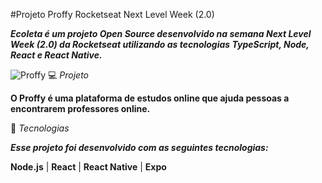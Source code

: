 #Projeto Proffy Rocketseat Next Level Week (2.0)

**_Ecoleta é um projeto Open Source desenvolvido na semana Next Level Week (2.0) da Rocketseat utilizando as tecnologias TypeScript, Node, React e React Native._**

![Proffy](https://user-images.githubusercontent.com/66651329/94944960-5ca4ee00-04b0-11eb-9e7b-ed910e658e9c.png)
💻 _Projeto_

**O Proffy é uma plataforma de estudos online que ajuda pessoas a encontrarem professores online.**

🚀 _Tecnologias_

**_Esse projeto foi desenvolvido com as seguintes tecnologias:_**

**Node.js** | **React** | **React Native** | **Expo**
